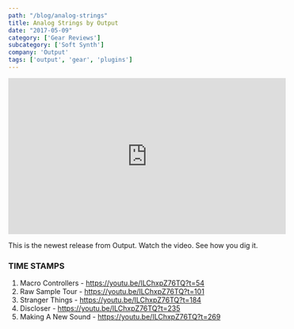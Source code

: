 ```yaml
---
path: "/blog/analog-strings"
title: Analog Strings by Output
date: "2017-05-09"
category: ['Gear Reviews']
subcategory: ['Soft Synth']
company: 'Output'
tags: ['output', 'gear', 'plugins']
---
```

<iframe src="https://www.youtube.com/embed/ILChxpZ76TQ?ecver=1&html5=1" width="560" height="315" frameborder="0" allowfullscreen="allowfullscreen"></iframe>

This is the newest release from Output. Watch the video. See how you dig it.
<h3 >TIME STAMPS</h3>
<ol>
 	<li>Macro Controllers - <a  href="https://youtu.be/ILChxpZ76TQ?t=54" target="_blank" >https://youtu.be/ILChxpZ76TQ?t=54</a></li>
 	<li>Raw Sample Tour - <a  href="https://youtu.be/ILChxpZ76TQ?t=101" target="_blank" >https://youtu.be/ILChxpZ76TQ?t=101</a></li>
 	<li>Stranger Things - <a  href="https://youtu.be/ILChxpZ76TQ?t=184" target="_blank" >https://youtu.be/ILChxpZ76TQ?t=184</a></li>
 	<li>Discloser - <a  href="https://youtu.be/ILChxpZ76TQ?t=235" target="_blank" >https://youtu.be/ILChxpZ76TQ?t=235</a></li>
 	<li>Making A New Sound - <a  href="https://youtu.be/ILChxpZ76TQ?t=269" target="_blank" >https://youtu.be/ILChxpZ76TQ?t=269</a></li>
</ol>